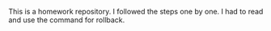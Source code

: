 This is a homework repository. 
I followed the steps one by one.
I had to read and use the command for rollback.